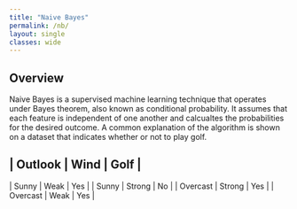 ```yaml
---
title: "Naive Bayes"
permalink: /nb/
layout: single
classes: wide
---
```


## Overview 

Naive Bayes is a supervised machine learning technique that operates under Bayes theorem, also known as conditional probability. It assumes that each feature is independent of one another and calcualtes the probabilities for the desired outcome. A common explanation of the algorithm is shown on a dataset that indicates whether or not to play golf. 

| Outlook | Wind | Golf | 
-------------------------
| Sunny | Weak | Yes |
| Sunny | Strong | No |
| Overcast | Strong | Yes |
| Overcast | Weak | Yes |


